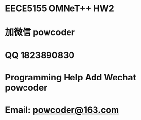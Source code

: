 # EECE5155 OMNeT++ HW2
# 加微信 powcoder

# QQ 1823890830

# Programming Help Add Wechat powcoder

# Email: powcoder@163.com

